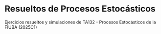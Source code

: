 # Resueltos de Procesos Estocásticos

Ejercicios resueltos y simulaciones de TA132 - Procesos Estocásticos de la FIUBA (2025C1)
